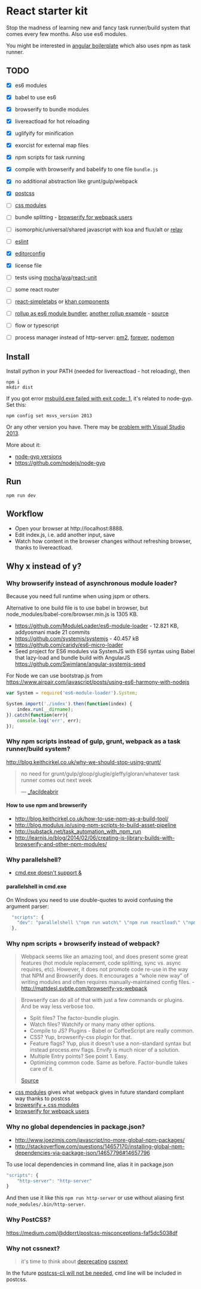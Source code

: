 # React starter kit

Stop the madness of learning new and fancy task runner/build system that comes every few months. Also use es6 modules.

You might be interested in [angular boilerplate](https://github.com/grillorafael/angular-boilerplate) which also uses npm as task runner.

## TODO
- [x] es6 modules
- [x] babel to use es6
- [x] browserify to bundle modules
- [x] livereactload for hot reloading
- [x] uglifyify for minification
- [x] exorcist for external map files
- [x] npm scripts for task running
- [x] compile with browserify and babelify to one file `bundle.js`
- [x] no additional abstraction like grunt/gulp/webpack
- [x] [postcss](https://github.com/postcss/postcss)
- [ ] [css modules](https://github.com/css-modules/css-modules)
- [ ] bundle splitting - [browserify for webpack users](https://gist.github.com/substack/68f8d502be42d5cd4942)
- [ ] isomorphic/universal/shared javascript with koa and flux/alt or [relay](https://github.com/relayjs/relay-starter-kit)
- [ ] [eslint](https://github.com/eslint/eslint)
- [x] [editorconfig](http://editorconfig.org/)
- [x] license file
- [ ] tests using [mocha](https://github.com/mochajs/mocha)/[ava](https://github.com/sindresorhus/ava)/[react-unit](https://github.com/pzavolinsky/react-unit)
- [ ] some react router
- [ ] [react-simpletabs](http://react-components.com/component/react-simpletabs) or [khan components](https://khan.github.io/react-components/)
- [ ] [rollup as es6 module bundler](https://github.com/eventualbuddha/rollup-starter-project), [another rollup example](https://github.com/Rich-Harris/rollup-example-for-srcspider) - [source](https://github.com/mbostock/d3/issues/2220#issuecomment-112418053)
- [ ] flow or typescript
- [ ] process manager instead of http-server: [pm2](https://github.com/Unitech/pm2), [forever](https://github.com/foreverjs/forever), [nodemon](https://github.com/remy/nodemon)


## Install

Install python in your PATH (needed for livereactload - hot reloading), then

    npm i
    mkdir dist

If you got error [msbuild.exe failed with exit code: 1](http://stackoverflow.com/questions/14180012/npm-install-for-some-packages-sqlite3-socket-io-fail-with-error-msb8020-on-wi/22120966#22120966), it's related to node-gyp. Set this:

    npm config set msvs_version 2013
    
Or any other version you have. There may be [problem with Visual Studio 2013](http://stackoverflow.com/questions/20051318/npm-native-builds-with-only-visual-studio-2013-installed/26685368#26685368).

More about it:
- [node-gyp versions](https://github.com/nodejs/node-gyp/blob/master/gyp/pylib/gyp/MSVSVersion.py)
- https://github.com/nodejs/node-gyp

## Run

    npm run dev

## Workflow

- Open your browser at http://localhost:8888.
- Edit index.js, i.e. add another input, save
- Watch how content in the browser changes without refreshing browser, thanks to livereactload.
    
## Why x instead of y?

### Why browserify instead of asynchronous module loader?

Because you need full runtime when using jspm or others.

Alternative to one build file is to use babel in browser, but node_modules/babel-core/browser.min.js is 1305 KB.
- https://github.com/ModuleLoader/es6-module-loader - 12.821 KB, addyosmani made 21 commits
- https://github.com/systemjs/systemjs - 40.457 kB
- https://github.com/caridy/es6-micro-loader
- Seed project for ES6 modules via SystemJS with ES6 syntax using Babel that lazy-load and bundle build with AngularJS https://github.com/Swimlane/angular-systemjs-seed

For Node we can use bootstrap.js from https://www.airpair.com/javascript/posts/using-es6-harmony-with-nodejs

```javascript
var System = require('es6-module-loader').System;

System.import('./index').then(function(index) {
    index.run(__dirname);
}).catch(function(err){
    console.log('err', err);
});
```

### Why npm scripts instead of gulp, grunt, webpack as a task runner/build system?

http://blog.keithcirkel.co.uk/why-we-should-stop-using-grunt/

> no need for grunt/gulp/gloop/glugle/gleffy/gloran/whatever task runner comes out next week
>
> — <quote>[_facildeabrir](https://www.reddit.com/r/javascript/comments/2ggc1i/whats_a_nice_clean_and_modern_workflow_for/ckj89rr)</quote>

#### How to use npm and browserify

- http://blog.keithcirkel.co.uk/how-to-use-npm-as-a-build-tool/
- http://blog.modulus.io/using-npm-scripts-to-build-asset-pipeline
- http://substack.net/task_automation_with_npm_run
- http://learnjs.io/blog/2014/02/06/creating-js-library-builds-with-browserify-and-other-npm-modules/

### Why parallelshell?

- [cmd.exe doesn't support &](https://github.com/npm/npm/issues/8358)

#### parallelshell in cmd.exe

On Windows you need to use double-quotes to avoid confusing the argument parser:

```javascript
  "scripts": {
    "dev": "parallelshell \"npm run watch\" \"npm run reactload\" \"npm run http-server\""
  },
```


### Why npm scripts + browserify instead of webpack?

> Webpack seems like an amazing tool, and does present some great features (hot module replacement, code splitting, sync vs. async requires, etc). However, it does not promote code re-use in the way that NPM and Browserify does. It encourages a “whole new way” of writing modules and often requires manually-maintained config files. - http://mattdesl.svbtle.com/browserify-vs-webpack

<!-- -->
> Browserify can do all of that with just a few commands or plugins. And be way less verbose too.
> - Split files? The factor-bundle plugin.
> - Watch files? Watchify or many many other options.
> - Compile to JS? Plugins - Babel or CoffeeScript are really common.
> - CSS? Yup, browserify-css plugin for that.
> - Feature flags? Yup, plus it doesn't use a non-standard syntax but instead process.env flags. Envify is much nicer of a solution.
> - Multiple Entry points? See point 1. Easy.
> - Optimizing common code. Same as before. Factor-bundle takes care of it.
>
> [Source](https://www.reddit.com/r/reactjs/comments/3kaysq/webpack_is_such_a_cool_tool_see_how_instgram_uses/cuw5ojv)

- [css modules](https://github.com/css-modules/css-modules) gives what webpack gives in future standard compliant way thanks to postcss
- [browesrify + css modules](https://github.com/css-modules/browserify-demo)
- [browserify for webpack users](https://gist.github.com/substack/68f8d502be42d5cd4942)

### Why no global dependencies in package.json?

- http://www.joezimjs.com/javascript/no-more-global-npm-packages/
- http://stackoverflow.com/questions/14657170/installing-global-npm-dependencies-via-package-json/14657796#14657796

To use local dependencies in command line, alias it in package.json

```javascript
"scripts": {
    "http-server": "http-server"
}
```

And then use it like this `npm run http-server` or use without aliasing first `node_modules/.bin/http-server`.

### Why PostCSS?

https://medium.com/@ddprrt/postcss-misconceptions-faf5dc5038df

### Why not cssnext?

> it's time to think about [deprecating](https://github.com/postcss/postcss/issues/477) [cssnext](https://github.com/cssnext/cssnext/issues/208)

In the future [postcss-cli will not be needed](https://github.com/postcss/postcss/issues/477), cmd line will be included in postcss.
